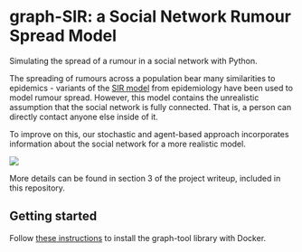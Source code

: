 # graph-SIR: a Social Network Rumour Spread Model

Simulating the spread of a rumour in a social network with Python.

The spreading of rumours across a population bear many similarities to epidemics - variants of the [SIR model](https://en.wikipedia.org/wiki/Compartmental_models_in_epidemiology#The_SIR_model) from epidemiology have been used to model rumour spread. However, this model contains the unrealistic assumption that the social network is fully connected. That is, a person can directly contact anyone else inside of it.

To improve on this, our stochastic and agent-based approach incorporates information about the social network for a more realistic model.

![](sir_visualization.gif)

More details can be found in section 3 of the project writeup, included in this repository.

## Getting started

Follow [these instructions](https://git.skewed.de/count0/graph-tool/wikis/installation-instructions#installing-using-docker) to install the graph-tool library with Docker.